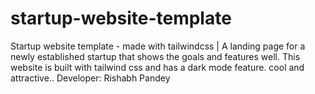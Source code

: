 # startup-website-template
Startup website template - made with tailwindcss | A landing page for a newly established startup that shows the goals and features well. This website is built with tailwind css and has a dark mode feature. cool and attractive.. Developer: Rishabh Pandey


